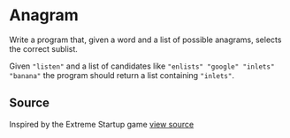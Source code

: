 # Anagram

Write a program that, given a word and a list of possible anagrams, selects the
correct sublist.

Given `"listen"` and a list of candidates like `"enlists" "google" "inlets"
"banana"` the program should return a list containing `"inlets"`.


## Source

Inspired by the Extreme Startup game [view source](https://github.com/rchatley/extreme_startup)
